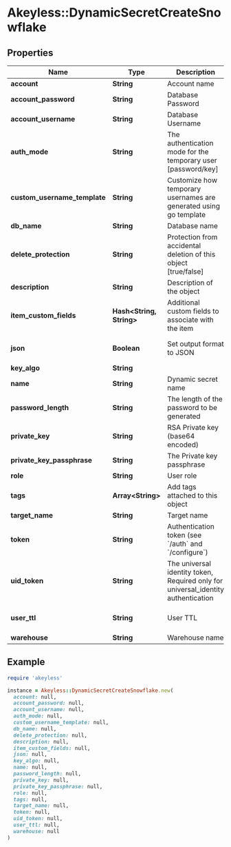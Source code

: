# Akeyless::DynamicSecretCreateSnowflake

## Properties

| Name | Type | Description | Notes |
| ---- | ---- | ----------- | ----- |
| **account** | **String** | Account name | [optional] |
| **account_password** | **String** | Database Password | [optional] |
| **account_username** | **String** | Database Username | [optional] |
| **auth_mode** | **String** | The authentication mode for the temporary user [password/key] | [optional][default to &#39;password&#39;] |
| **custom_username_template** | **String** | Customize how temporary usernames are generated using go template | [optional] |
| **db_name** | **String** | Database name | [optional] |
| **delete_protection** | **String** | Protection from accidental deletion of this object [true/false] | [optional] |
| **description** | **String** | Description of the object | [optional] |
| **item_custom_fields** | **Hash&lt;String, String&gt;** | Additional custom fields to associate with the item | [optional] |
| **json** | **Boolean** | Set output format to JSON | [optional][default to false] |
| **key_algo** | **String** |  | [optional] |
| **name** | **String** | Dynamic secret name |  |
| **password_length** | **String** | The length of the password to be generated | [optional] |
| **private_key** | **String** | RSA Private key (base64 encoded) | [optional] |
| **private_key_passphrase** | **String** | The Private key passphrase | [optional] |
| **role** | **String** | User role | [optional] |
| **tags** | **Array&lt;String&gt;** | Add tags attached to this object | [optional] |
| **target_name** | **String** | Target name | [optional] |
| **token** | **String** | Authentication token (see &#x60;/auth&#x60; and &#x60;/configure&#x60;) | [optional] |
| **uid_token** | **String** | The universal identity token, Required only for universal_identity authentication | [optional] |
| **user_ttl** | **String** | User TTL | [optional][default to &#39;24h&#39;] |
| **warehouse** | **String** | Warehouse name | [optional] |

## Example

```ruby
require 'akeyless'

instance = Akeyless::DynamicSecretCreateSnowflake.new(
  account: null,
  account_password: null,
  account_username: null,
  auth_mode: null,
  custom_username_template: null,
  db_name: null,
  delete_protection: null,
  description: null,
  item_custom_fields: null,
  json: null,
  key_algo: null,
  name: null,
  password_length: null,
  private_key: null,
  private_key_passphrase: null,
  role: null,
  tags: null,
  target_name: null,
  token: null,
  uid_token: null,
  user_ttl: null,
  warehouse: null
)
```

